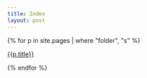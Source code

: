 ```yaml
---
title: Index
layout: post
---
```


{% for p in site.pages | where "folder", "s" %}
<p><a href="{{p.url}}">{{p.title}}</a></p>
{% endfor %}
